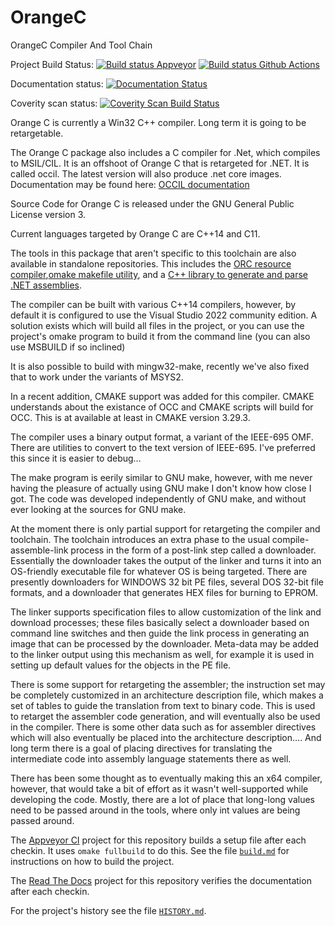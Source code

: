 ﻿OrangeC
=======

OrangeC Compiler And Tool Chain

Project Build Status:
[![Build status Appveyor](https://ci.appveyor.com/api/projects/status/4ts7bsgas67osyht?svg=true)](https://ci.appveyor.com/project/LADSoft/orangec)
[![Build status Github Actions](https://github.com/LADSoft/OrangeC/actions/workflows/windows_smoke_test.yml/badge.svg)](https://github.com/LADSoft/OrangeC/actions/workflows/windows_smoke_test.yml)


Documentation status: 
[![Documentation Status](https://readthedocs.org/projects/orangec/badge/?version=latest)](http://orangec.readthedocs.io/en/latest/Tools/)

Coverity scan status:
[![Coverity Scan Build Status](https://scan.coverity.com/projects/15633/badge.svg)](https://scan.coverity.com/projects/ladsoft-orangec)

Orange C is currently a Win32 C++ compiler.   Long term it is going to be retargetable.


The Orange C package also includes a C compiler for .Net, which compiles to MSIL/CIL.   It is an offshoot of Orange C that is retargeted for .NET.   It is called occil.    The latest version will also produce .net core images.   Documentation may be found here: [OCCIL documentation](doc/occil.md)

Source Code for Orange C is released under the GNU General Public License version 3.

Current languages targeted by Orange C are C++14 and C11.


The tools in this package that aren't specific to this toolchain are also available in standalone repositories.   This includes the [ORC resource compiler](https://www.github.com/LADSoft/ORC),[omake makefile utility](https://www.github.com/LADSoft/OMAKE), and a [C++ library to generate and parse .NET assemblies](https://www.github.com/LADSoft/DotNetPELib).

The compiler can be built with various C++14 compilers, however, by default it is configured to use the Visual Studio 2022 community edition.   A solution exists which will build all files in the project, or you can use the project's omake program to build it from the command line (you can also use MSBUILD if so inclined)

It is also possible to build with mingw32-make, recently we've also fixed that to work under the variants of MSYS2.

In a recent addition, CMAKE support was added for this compiler.    CMAKE understands about the existance of OCC and CMAKE scripts will build for OCC.   This is at available at least in CMAKE version 3.29.3.

The compiler uses a binary output format, a variant of the IEEE-695 OMF.   There are utilities to convert to the text version of IEEE-695.  I've preferred this since it is easier to debug… 

The make program is eerily similar to GNU make, however, with me never having the pleasure of actually using GNU make I don't know how close I got.  The code was developed independently of GNU make, and without ever looking at the sources for GNU make.

At the moment there is only partial support for retargeting the compiler and toolchain.  The toolchain introduces an extra phase to the usual compile-assemble-link process in the form of a post-link step called a downloader.  Essentially the downloader takes the output of the linker and turns it into an OS-friendly executable file for whatever OS is being targeted.  There are presently downloaders for WINDOWS 32 bit PE files, several DOS 32-bit file formats, and a downloader that generates HEX files for burning to EPROM.

The linker supports specification files to allow customization of the link and download processes; these files basically select a downloader based on command line switches and then guide the link process in generating an image that can be processed by the downloader.  Meta-data may be added to the linker output using this mechanism as well, for example it is used in setting up default values for the objects in the PE file.

There is some support for retargeting the assembler;  the instruction set may be completely customized in an architecture description file, which makes a set of tables to guide the translation from text to binary code.   This is used to retarget the assembler code generation, and will eventually also be used in the compiler.  There is some other data such as for assembler directives which will also eventually be placed into the architecture description….  And long term there is a goal of placing directives for translating the intermediate code into assembly language statements there as well.

There has been some thought as to eventually making this an x64 compiler, however, that would take a bit of effort as it wasn't well-supported while developing the code.  Mostly, there are a lot of place that long-long values need to be passed around in the tools, where only int values are being passed around.

The [Appveyor CI](https://ci.appveyor.com/project/LADSoft/orangec) project for this repository builds a setup file after each checkin.   It uses `omake fullbuild` to do this. See the file [`build.md`](build.md) for instructions on how to build the project.

The [Read The Docs](http://orangec.readthedocs.io/en/latest/Tools/) project for this repository verifies the documentation after each checkin.

For the project's history see the file [`HISTORY.md`](HISTORY.md).
